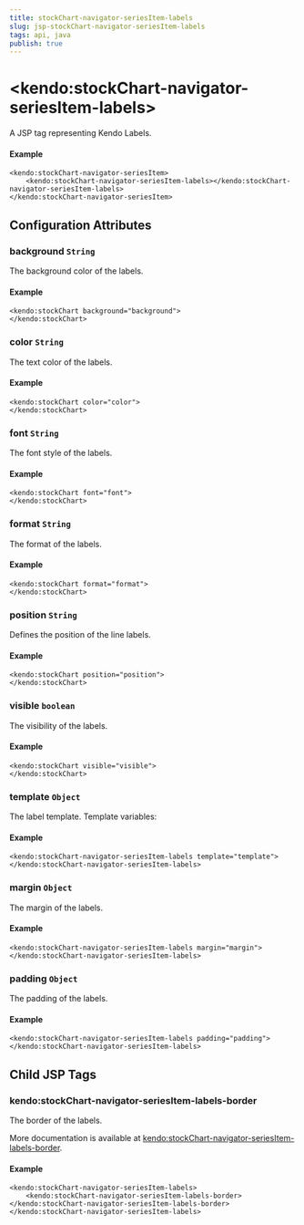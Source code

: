 ```yaml
---
title: stockChart-navigator-seriesItem-labels
slug: jsp-stockChart-navigator-seriesItem-labels
tags: api, java
publish: true
---
```


# \<kendo:stockChart-navigator-seriesItem-labels\>
A JSP tag representing Kendo Labels.

#### Example
    <kendo:stockChart-navigator-seriesItem>
        <kendo:stockChart-navigator-seriesItem-labels></kendo:stockChart-navigator-seriesItem-labels>
    </kendo:stockChart-navigator-seriesItem>


## Configuration Attributes


### background `String`

The background color of the labels.

#### Example
    <kendo:stockChart background="background">
    </kendo:stockChart>



### color `String`

The text color of the labels.

#### Example
    <kendo:stockChart color="color">
    </kendo:stockChart>



### font `String`

The font style of the labels.

#### Example
    <kendo:stockChart font="font">
    </kendo:stockChart>



### format `String`

The format of the labels.

#### Example
    <kendo:stockChart format="format">
    </kendo:stockChart>



### position `String`

Defines the position of the line labels.

#### Example
    <kendo:stockChart position="position">
    </kendo:stockChart>



### visible `boolean`

The visibility of the labels.

#### Example
    <kendo:stockChart visible="visible">
    </kendo:stockChart>



### template `Object`

The label template.
Template variables:

#### Example
    <kendo:stockChart-navigator-seriesItem-labels template="template">
    </kendo:stockChart-navigator-seriesItem-labels>



### margin `Object`

The margin of the labels.

#### Example
    <kendo:stockChart-navigator-seriesItem-labels margin="margin">
    </kendo:stockChart-navigator-seriesItem-labels>



### padding `Object`

The padding of the labels.

#### Example
    <kendo:stockChart-navigator-seriesItem-labels padding="padding">
    </kendo:stockChart-navigator-seriesItem-labels>



## Child JSP Tags

### kendo:stockChart-navigator-seriesItem-labels-border

The border of the labels.

More documentation is available at [kendo:stockChart-navigator-seriesItem-labels-border](/api/wrappers/jsp/stockchart/navigator-seriesitem-labels-border).

#### Example

    <kendo:stockChart-navigator-seriesItem-labels>
        <kendo:stockChart-navigator-seriesItem-labels-border></kendo:stockChart-navigator-seriesItem-labels-border>
    </kendo:stockChart-navigator-seriesItem-labels>
 
